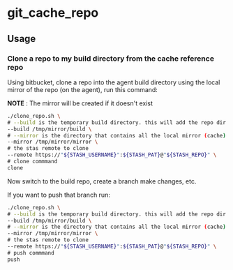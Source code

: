 # git_cache_repo



## Usage

### Clone a repo to my build directory from the cache reference repo
Using bitbucket, clone a repo into  the agent build directory using the local mirror of the repo (on the agent), run this command:

**NOTE** : The mirror will be created if it doesn't exist

```bash
./clone_repo.sh \
# --build is the temporary build directory. this will add the repo dir there
--build /tmp/mirror/build \
# --mirror is the directory that contains all the local mirror (cache) repos
--mirror /tmp/mirror/mirror \
# the stas remote to clone
--remote https://"${STASH_USERNAME}":${STASH_PAT}@"${STASH_REPO}" \
# clone commmand 
clone

```

Now switch to the build repo, create a branch make changes, etc.

If you want to push that branch run:



```bash
./clone_repo.sh \
# --build is the temporary build directory. this will add the repo dir there
--build /tmp/mirror/build \
# --mirror is the directory that contains all the local mirror (cache) repos
--mirror /tmp/mirror/mirror \
# the stas remote to clone
--remote https://"${STASH_USERNAME}":${STASH_PAT}@"${STASH_REPO}" \
# push commmand 
push